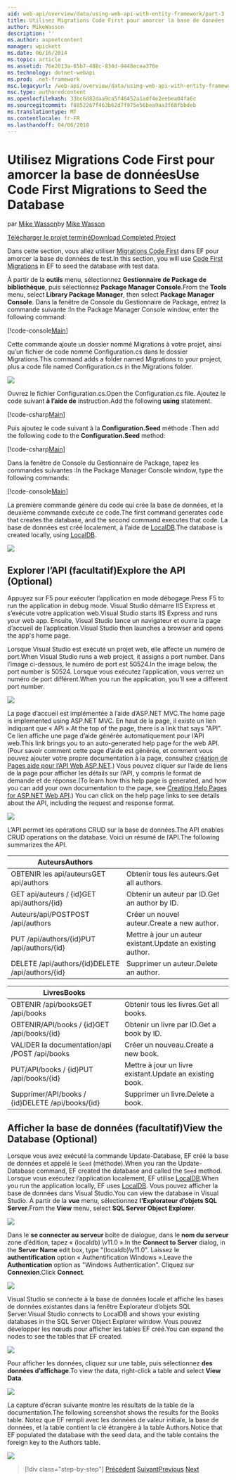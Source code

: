 ```yaml
---
uid: web-api/overview/data/using-web-api-with-entity-framework/part-3
title: Utilisez Migrations Code First pour amorcer la base de données | Documents Microsoft
author: MikeWasson
description: ''
ms.author: aspnetcontent
manager: wpickett
ms.date: 06/16/2014
ms.topic: article
ms.assetid: 76e2013a-65b7-488c-834d-9448ecea378e
ms.technology: dotnet-webapi
ms.prod: .net-framework
msc.legacyurl: /web-api/overview/data/using-web-api-with-entity-framework/part-3
msc.type: authoredcontent
ms.openlocfilehash: 33bc6d82daa9ca5f46452a1adf4e2eebea04fa6c
ms.sourcegitcommit: f8852267f463b62d7f975e56bea9aa3f68fbbdeb
ms.translationtype: MT
ms.contentlocale: fr-FR
ms.lasthandoff: 04/06/2018
---
```

<a name="use-code-first-migrations-to-seed-the-database"></a><span data-ttu-id="1b7ff-102">Utilisez Migrations Code First pour amorcer la base de données</span><span class="sxs-lookup"><span data-stu-id="1b7ff-102">Use Code First Migrations to Seed the Database</span></span>
====================
<span data-ttu-id="1b7ff-103">par [Mike Wasson](https://github.com/MikeWasson)</span><span class="sxs-lookup"><span data-stu-id="1b7ff-103">by [Mike Wasson](https://github.com/MikeWasson)</span></span>

[<span data-ttu-id="1b7ff-104">Télécharger le projet terminé</span><span class="sxs-lookup"><span data-stu-id="1b7ff-104">Download Completed Project</span></span>](https://github.com/MikeWasson/BookService)

<span data-ttu-id="1b7ff-105">Dans cette section, vous allez utiliser [Migrations Code First](https://msdn.microsoft.com/data/jj591621) dans EF pour amorcer la base de données de test.</span><span class="sxs-lookup"><span data-stu-id="1b7ff-105">In this section, you will use [Code First Migrations](https://msdn.microsoft.com/data/jj591621) in EF to seed the database with test data.</span></span>

<span data-ttu-id="1b7ff-106">À partir de la **outils** menu, sélectionnez **Gestionnaire de Package de bibliothèque**, puis sélectionnez **Package Manager Console**.</span><span class="sxs-lookup"><span data-stu-id="1b7ff-106">From the **Tools** menu, select **Library Package Manager**, then select **Package Manager Console**.</span></span> <span data-ttu-id="1b7ff-107">Dans la fenêtre de Console du Gestionnaire de Package, entrez la commande suivante :</span><span class="sxs-lookup"><span data-stu-id="1b7ff-107">In the Package Manager Console window, enter the following command:</span></span>

[!code-console[Main](part-3/samples/sample1.cmd)]

<span data-ttu-id="1b7ff-108">Cette commande ajoute un dossier nommé Migrations à votre projet, ainsi qu’un fichier de code nommé Configuration.cs dans le dossier Migrations.</span><span class="sxs-lookup"><span data-stu-id="1b7ff-108">This command adds a folder named Migrations to your project, plus a code file named Configuration.cs in the Migrations folder.</span></span>

![](part-3/_static/image1.png)

<span data-ttu-id="1b7ff-109">Ouvrez le fichier Configuration.cs.</span><span class="sxs-lookup"><span data-stu-id="1b7ff-109">Open the Configuration.cs file.</span></span> <span data-ttu-id="1b7ff-110">Ajoutez le code suivant **à l’aide de** instruction.</span><span class="sxs-lookup"><span data-stu-id="1b7ff-110">Add the following **using** statement.</span></span>

[!code-csharp[Main](part-3/samples/sample2.cs)]

<span data-ttu-id="1b7ff-111">Puis ajoutez le code suivant à la **Configuration.Seed** méthode :</span><span class="sxs-lookup"><span data-stu-id="1b7ff-111">Then add the following code to the **Configuration.Seed** method:</span></span>

[!code-csharp[Main](part-3/samples/sample3.cs)]

<span data-ttu-id="1b7ff-112">Dans la fenêtre de Console du Gestionnaire de Package, tapez les commandes suivantes :</span><span class="sxs-lookup"><span data-stu-id="1b7ff-112">In the Package Manager Console window, type the following commands:</span></span>

[!code-console[Main](part-3/samples/sample4.cmd)]

<span data-ttu-id="1b7ff-113">La première commande génère du code qui crée la base de données, et la deuxième commande exécute ce code.</span><span class="sxs-lookup"><span data-stu-id="1b7ff-113">The first command generates code that creates the database, and the second command executes that code.</span></span> <span data-ttu-id="1b7ff-114">La base de données est créé localement, à l’aide de [LocalDB](https://msdn.microsoft.com/library/hh510202.aspx).</span><span class="sxs-lookup"><span data-stu-id="1b7ff-114">The database is created locally, using [LocalDB](https://msdn.microsoft.com/library/hh510202.aspx).</span></span>

![](part-3/_static/image2.png)

## <a name="explore-the-api-optional"></a><span data-ttu-id="1b7ff-115">Explorer l’API (facultatif)</span><span class="sxs-lookup"><span data-stu-id="1b7ff-115">Explore the API (Optional)</span></span>

<span data-ttu-id="1b7ff-116">Appuyez sur F5 pour exécuter l’application en mode débogage.</span><span class="sxs-lookup"><span data-stu-id="1b7ff-116">Press F5 to run the application in debug mode.</span></span> <span data-ttu-id="1b7ff-117">Visual Studio démarre IIS Express et s’exécute votre application web.</span><span class="sxs-lookup"><span data-stu-id="1b7ff-117">Visual Studio starts IIS Express and runs your web app.</span></span> <span data-ttu-id="1b7ff-118">Ensuite, Visual Studio lance un navigateur et ouvre la page d’accueil de l’application.</span><span class="sxs-lookup"><span data-stu-id="1b7ff-118">Visual Studio then launches a browser and opens the app's home page.</span></span>

<span data-ttu-id="1b7ff-119">Lorsque Visual Studio est exécuté un projet web, elle affecte un numéro de port.</span><span class="sxs-lookup"><span data-stu-id="1b7ff-119">When Visual Studio runs a web project, it assigns a port number.</span></span> <span data-ttu-id="1b7ff-120">Dans l’image ci-dessous, le numéro de port est 50524.</span><span class="sxs-lookup"><span data-stu-id="1b7ff-120">In the image below, the port number is 50524.</span></span> <span data-ttu-id="1b7ff-121">Lorsque vous exécutez l’application, vous verrez un numéro de port différent.</span><span class="sxs-lookup"><span data-stu-id="1b7ff-121">When you run the application, you'll see a different port number.</span></span>

![](part-3/_static/image3.png)

<span data-ttu-id="1b7ff-122">La page d’accueil est implémentée à l’aide d’ASP.NET MVC.</span><span class="sxs-lookup"><span data-stu-id="1b7ff-122">The home page is implemented using ASP.NET MVC.</span></span> <span data-ttu-id="1b7ff-123">En haut de la page, il existe un lien indiquant que « API ».</span><span class="sxs-lookup"><span data-stu-id="1b7ff-123">At the top of the page, there is a link that says "API".</span></span> <span data-ttu-id="1b7ff-124">Ce lien affiche une page d’aide générée automatiquement pour l’API web.</span><span class="sxs-lookup"><span data-stu-id="1b7ff-124">This link brings you to an auto-generated help page for the web API.</span></span> <span data-ttu-id="1b7ff-125">(Pour savoir comment cette page d’aide est générée, et comment vous pouvez ajouter votre propre documentation à la page, consultez [création de Pages aide pour l’API Web ASP.NET](../../getting-started-with-aspnet-web-api/creating-api-help-pages.md).) Vous pouvez cliquer sur l’aide de liens de la page pour afficher les détails sur l’API, y compris le format de demande et de réponse.</span><span class="sxs-lookup"><span data-stu-id="1b7ff-125">(To learn how this help page is generated, and how you can add your own documentation to the page, see [Creating Help Pages for ASP.NET Web API](../../getting-started-with-aspnet-web-api/creating-api-help-pages.md).) You can click on the help page links to see details about the API, including the request and response format.</span></span>

![](part-3/_static/image4.png)

<span data-ttu-id="1b7ff-126">L’API permet les opérations CRUD sur la base de données.</span><span class="sxs-lookup"><span data-stu-id="1b7ff-126">The API enables CRUD operations on the database.</span></span> <span data-ttu-id="1b7ff-127">Voici un résumé de l’API.</span><span class="sxs-lookup"><span data-stu-id="1b7ff-127">The following summarizes the API.</span></span>

| <span data-ttu-id="1b7ff-128">Auteurs</span><span class="sxs-lookup"><span data-stu-id="1b7ff-128">Authors</span></span> |  |
| --- | -- |
| <span data-ttu-id="1b7ff-129">OBTENIR les api/auteurs</span><span class="sxs-lookup"><span data-stu-id="1b7ff-129">GET api/authors</span></span> | <span data-ttu-id="1b7ff-130">Obtenir tous les auteurs.</span><span class="sxs-lookup"><span data-stu-id="1b7ff-130">Get all authors.</span></span> |
| <span data-ttu-id="1b7ff-131">GET api/auteurs / {id}</span><span class="sxs-lookup"><span data-stu-id="1b7ff-131">GET api/authors/{id}</span></span> | <span data-ttu-id="1b7ff-132">Obtenir un auteur par ID.</span><span class="sxs-lookup"><span data-stu-id="1b7ff-132">Get an author by ID.</span></span> |
| <span data-ttu-id="1b7ff-133">Auteurs/api/POST</span><span class="sxs-lookup"><span data-stu-id="1b7ff-133">POST /api/authors</span></span> | <span data-ttu-id="1b7ff-134">Créer un nouvel auteur.</span><span class="sxs-lookup"><span data-stu-id="1b7ff-134">Create a new author.</span></span> |
| <span data-ttu-id="1b7ff-135">PUT /api/authors/{id}</span><span class="sxs-lookup"><span data-stu-id="1b7ff-135">PUT /api/authors/{id}</span></span> | <span data-ttu-id="1b7ff-136">Mettre à jour un auteur existant.</span><span class="sxs-lookup"><span data-stu-id="1b7ff-136">Update an existing author.</span></span> |
| <span data-ttu-id="1b7ff-137">DELETE /api/authors/{id}</span><span class="sxs-lookup"><span data-stu-id="1b7ff-137">DELETE /api/authors/{id}</span></span> | <span data-ttu-id="1b7ff-138">Supprimer un auteur.</span><span class="sxs-lookup"><span data-stu-id="1b7ff-138">Delete an author.</span></span> |

| <span data-ttu-id="1b7ff-139">Livres</span><span class="sxs-lookup"><span data-stu-id="1b7ff-139">Books</span></span> |  |
| --- | -- |
| <span data-ttu-id="1b7ff-140">OBTENIR /api/books</span><span class="sxs-lookup"><span data-stu-id="1b7ff-140">GET /api/books</span></span> | <span data-ttu-id="1b7ff-141">Obtenir tous les livres.</span><span class="sxs-lookup"><span data-stu-id="1b7ff-141">Get all books.</span></span> |
| <span data-ttu-id="1b7ff-142">OBTENIR/API/books / {id}</span><span class="sxs-lookup"><span data-stu-id="1b7ff-142">GET /api/books/{id}</span></span> | <span data-ttu-id="1b7ff-143">Obtenir un livre par ID.</span><span class="sxs-lookup"><span data-stu-id="1b7ff-143">Get a book by ID.</span></span> |
| <span data-ttu-id="1b7ff-144">VALIDER la documentation/api /</span><span class="sxs-lookup"><span data-stu-id="1b7ff-144">POST /api/books</span></span> | <span data-ttu-id="1b7ff-145">Créer un nouveau.</span><span class="sxs-lookup"><span data-stu-id="1b7ff-145">Create a new book.</span></span> |
| <span data-ttu-id="1b7ff-146">PUT/API/books / {id}</span><span class="sxs-lookup"><span data-stu-id="1b7ff-146">PUT /api/books/{id}</span></span> | <span data-ttu-id="1b7ff-147">Mettre à jour un livre existant.</span><span class="sxs-lookup"><span data-stu-id="1b7ff-147">Update an existing book.</span></span> |
| <span data-ttu-id="1b7ff-148">Supprimer/API/books / {id}</span><span class="sxs-lookup"><span data-stu-id="1b7ff-148">DELETE /api/books/{id}</span></span> | <span data-ttu-id="1b7ff-149">Supprimer un livre.</span><span class="sxs-lookup"><span data-stu-id="1b7ff-149">Delete a book.</span></span> |

## <a name="view-the-database-optional"></a><span data-ttu-id="1b7ff-150">Afficher la base de données (facultatif)</span><span class="sxs-lookup"><span data-stu-id="1b7ff-150">View the Database (Optional)</span></span>

<span data-ttu-id="1b7ff-151">Lorsque vous avez exécuté la commande Update-Database, EF créé la base de données et appelé le `Seed` (méthode).</span><span class="sxs-lookup"><span data-stu-id="1b7ff-151">When you ran the Update-Database command, EF created the database and called the `Seed` method.</span></span> <span data-ttu-id="1b7ff-152">Lorsque vous exécutez l’application localement, EF utilise [LocalDB](https://blogs.msdn.com/b/sqlexpress/archive/2011/07/12/introducing-localdb-a-better-sql-express.aspx).</span><span class="sxs-lookup"><span data-stu-id="1b7ff-152">When you run the application locally, EF uses [LocalDB](https://blogs.msdn.com/b/sqlexpress/archive/2011/07/12/introducing-localdb-a-better-sql-express.aspx).</span></span> <span data-ttu-id="1b7ff-153">Vous pouvez afficher la base de données dans Visual Studio.</span><span class="sxs-lookup"><span data-stu-id="1b7ff-153">You can view the database in Visual Studio.</span></span> <span data-ttu-id="1b7ff-154">À partir de la **vue** menu, sélectionnez **l’Explorateur d’objets SQL Server**.</span><span class="sxs-lookup"><span data-stu-id="1b7ff-154">From the **View** menu, select **SQL Server Object Explorer**.</span></span>

![](part-3/_static/image5.png)

<span data-ttu-id="1b7ff-155">Dans le **se connecter au serveur** boîte de dialogue, dans le **nom du serveur** zone d’édition, tapez « (localdb) \v11.0 ».</span><span class="sxs-lookup"><span data-stu-id="1b7ff-155">In the **Connect to Server** dialog, in the **Server Name** edit box, type "(localdb)\v11.0".</span></span> <span data-ttu-id="1b7ff-156">Laissez le **authentification** option « Authentification Windows ».</span><span class="sxs-lookup"><span data-stu-id="1b7ff-156">Leave the **Authentication** option as "Windows Authentication".</span></span> <span data-ttu-id="1b7ff-157">Cliquez sur **Connexion**.</span><span class="sxs-lookup"><span data-stu-id="1b7ff-157">Click **Connect**.</span></span>

![](part-3/_static/image6.png)

<span data-ttu-id="1b7ff-158">Visual Studio se connecte à la base de données locale et affiche les bases de données existantes dans la fenêtre Explorateur d’objets SQL Server.</span><span class="sxs-lookup"><span data-stu-id="1b7ff-158">Visual Studio connects to LocalDB and shows your existing databases in the SQL Server Object Explorer window.</span></span> <span data-ttu-id="1b7ff-159">Vous pouvez développer les nœuds pour afficher les tables EF créé.</span><span class="sxs-lookup"><span data-stu-id="1b7ff-159">You can expand the nodes to see the tables that EF created.</span></span>

![](part-3/_static/image7.png)

<span data-ttu-id="1b7ff-160">Pour afficher les données, cliquez sur une table, puis sélectionnez **des données d’affichage**.</span><span class="sxs-lookup"><span data-stu-id="1b7ff-160">To view the data, right-click a table and select **View Data**.</span></span>

![](part-3/_static/image8.png)

<span data-ttu-id="1b7ff-161">La capture d’écran suivante montre les résultats de la table de la documentation.</span><span class="sxs-lookup"><span data-stu-id="1b7ff-161">The following screenshot shows the results for the Books table.</span></span> <span data-ttu-id="1b7ff-162">Notez que EF rempli avec les données de valeur initiale, la base de données, et la table contient la clé étrangère à la table Authors.</span><span class="sxs-lookup"><span data-stu-id="1b7ff-162">Notice that EF populated the database with the seed data, and the table contains the foreign key to the Authors table.</span></span>

![](part-3/_static/image9.png)

> [!div class="step-by-step"]
> <span data-ttu-id="1b7ff-163">[Précédent](part-2.md)
> [Suivant](part-4.md)</span><span class="sxs-lookup"><span data-stu-id="1b7ff-163">[Previous](part-2.md)
[Next](part-4.md)</span></span>

